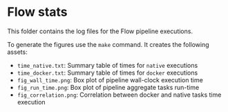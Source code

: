 Flow stats 
================

This folder contains the log files for the Flow pipeline executions. 

To generate the figures use the `make` command. It creates the following 
assets: 

* `time_native.txt`: Summary table of times for `native` executions
* `time_docker.txt`: Summary table of times for `docker` executions
* `fig_wall_time.png`: Box plot of pipeline wall-clock execution time
* `fig_run_time.png`: Box plot of pipeline aggregate tasks run-time
* `fig_correlation.png`: Correlation between docker and native tasks time execution
    